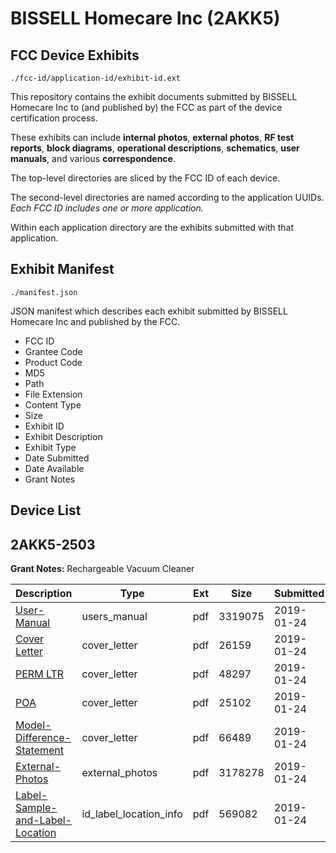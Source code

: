 # BISSELL Homecare Inc (2AKK5)
## FCC Device Exhibits

```
./fcc-id/application-id/exhibit-id.ext
```

This repository contains the exhibit documents submitted by BISSELL Homecare Inc to (and published by) the FCC as part of the device certification process.

These exhibits can include **internal photos**, **external photos**, **RF test reports**, **block diagrams**, **operational descriptions**, **schematics**, **user manuals**, and various **correspondence**.

The top-level directories are sliced by the FCC ID of each device.

The second-level directories are named according to the application UUIDs. *Each FCC ID includes one or more application.*

Within each application directory are the exhibits submitted with that application. 

## Exhibit Manifest

```
./manifest.json
```

JSON manifest which describes each exhibit submitted by BISSELL Homecare Inc and published by the FCC.

- FCC ID
- Grantee Code
- Product Code
- MD5
- Path
- File Extension
- Content Type
- Size
- Exhibit ID
- Exhibit Description
- Exhibit Type
- Date Submitted
- Date Available
- Grant Notes

## Device List
## 2AKK5-2503
**Grant Notes:** Rechargeable Vacuum Cleaner

| Description | Type | Ext | Size | Submitted | Available |
| ----------- | ---- | --- | ---- | --------- | --------- |
| [User-Manual](2AKK5-2503/92e24c123218a7596649f4334443ca6b/4143075.pdf) | users_manual | pdf | 3319075 | 2019-01-24 | 2019-01-24 |
| [Cover Letter](2AKK5-2503/92e24c123218a7596649f4334443ca6b/4143070.pdf) | cover_letter | pdf | 26159 | 2019-01-24 | 2019-01-24 |
| [PERM LTR](2AKK5-2503/92e24c123218a7596649f4334443ca6b/4143072.pdf) | cover_letter | pdf | 48297 | 2019-01-24 | 2019-01-24 |
| [POA](2AKK5-2503/92e24c123218a7596649f4334443ca6b/4143073.pdf) | cover_letter | pdf | 25102 | 2019-01-24 | 2019-01-24 |
| [Model-Difference-Statement](2AKK5-2503/92e24c123218a7596649f4334443ca6b/4143074.pdf) | cover_letter | pdf | 66489 | 2019-01-24 | 2019-01-24 |
| [External-Photos](2AKK5-2503/92e24c123218a7596649f4334443ca6b/4143069.pdf) | external_photos | pdf | 3178278 | 2019-01-24 | 2019-01-24 |
| [Label-Sample-and-Label-Location](2AKK5-2503/92e24c123218a7596649f4334443ca6b/4143071.pdf) | id_label_location_info | pdf | 569082 | 2019-01-24 | 2019-01-24 |
